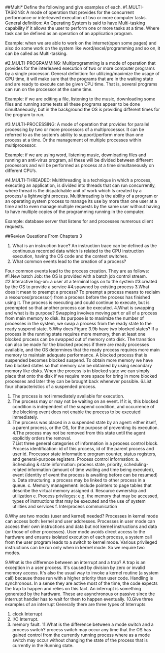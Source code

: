 ##Multi*
Define the following and give examples of each.
#1.MULTI-TASKING:
A mode of operation that provides for the concurrent performance or interleaved execution of two or more computer tasks.
General definition: An Operating System is said to have Multi-tasking capability if it allows the user to perform one or more tasks at a time. Where task can be defined as an operation of an application program.

Example: when we are able to work on the internet(open some pages) and also do some work on the system like word/excel/programming and so on, it can be called as Multi-tasking.

#2.MULTI-PROGRAMMING:
Multiprogramming is a mode of operation that provides for the interleaved execution of two or more computer programs by a single processor.
General definition: for utilizing/maximize the usage of CPU time, it will make sure that the programs that are in the waiting state and are ready to execute can be given CPU time. That is, several programs can run on the processor at the same time.

Example: if we are editing a file, listening to the music, downloading some files and running some tests all these programs appear to be done simultaneously, but in the background the OS is providing different times for the program to run.

#3.MULTI-PROCESSING:
A mode of operation that provides for parallel processing by two or more processors of a multiprocessor.
It can be referred to as the system’s ability to support/perform more than one process at a time.
Or the management of multiple processes within multiprocessor.

Example: if we are using word, listening music, downloading files and running an anti-virus program, all these will be divided between different processors and will be performed as process at a time simultaneously on different CPU’s.

#4.MULTI-THREADED:
Multithreading  is a technique in which a process, executing an application, is divided into threads that can run concurrently, where thread is the dispatchable unit of work which Is created by a process/ a lightweight process.
Multithreading is the ability of a program or an operating system process to manage its use by more than one user at a time and to even manage multiple requests by the same user without having to have multiple copies of the programming running in the computer.

Example: database server that listens for and processes numerous client requests.

##Review Questions From Chapters 3
1.	What is an instruction trace?
An instruction trace can be defined as the continuous recorded data which is related to the CPU instruction execution, having the OS code and the context switches.
2.	What common events lead to the creation of a process?

Four common events lead to the process creation. They are as follows:
#1.New batch Job: the OS is provided with a batch job control stream.
#2.Interactive log-on: a user at a terminal logs on to the system
#3.created by the OS to provide a service
#4.spawned by existing process
3.What does it mean to preempt a process?
    To preempt a process means to reclaim a resources(processor) from a process before the process has finished using it. The process is executing and could continue to execute, but is preempted so that another process can be executed.
4.What is swapping and what is its purpose?
    Swapping involves moving part or all of a process from main memory to disk. Its purpose is to maximize the number of processes in the system, we swap a process from the ready state to the ready suspend state.
5.Why does Figure 3.9b have two blocked states?
If a process in the running state requires more memory, then at least one blocked process can be swapped out of memory onto disk. The transition can also be made for the blocked process if there are ready processes available, and the OS determines that the ready process requires more main memory to maintain adequate performance.
A blocked process that is suspended becomes blocked suspend. To obtain more memory we have two blocked states so that memory can be obtained by using secondary memory like disks. When the process is in blocked state we can simply place that onto the disk if we require more space for bring in more blocked processes and later they can be brought back whenever possible.
6.List four characteristics of a suspended process.
  1. The process is not immediately available for execution. 
  2. The process may or may not be waiting on an event. If it is, this blocked condition is independent of the suspend condition, and occurrence of the blocking event does not enable the process to be executed immediately. 
  3. The process was placed in a suspended state by an agent: either itself, a parent process, or the OS, for the purpose of preventing its execution.   
4.The process may not be removed from this state until the agent explicitly orders the removal.  
7.List three general categories of information in a process control block.
	Process identification: id of this process, id of the parent process and user id. 
Processor state information: program counter, status registers, and general-purpose      registers. 
Process control information: 
a. Scheduling & state information: process state, priority, scheduling-related information (amount of time waiting and time being executed), event (identity of event the process is awaiting before can be resumed) 
b. Data structuring: a process may be linked to other process in a queue. 
c. Memory management: include pointers to page tables that describe the virtual memory assigned
 d. Resource ownership and utilization
 e. Process privileges: e.g. the memory that may be accessed, types of instructions that may be executed and the use of system utilities and services 
f. Interprocess communication

8.Why are two modes (user and kernel) needed?
	Processes in kernel mode can access both: kernel and user addresses. Processes in user mode can access their own instructions and data but not kernel instructions and data (or those of other processes).
User mode avoids direct access to the hardware and ensures isolated execution of each process, a system call from the user program leads to a switch to kernel mode. Various privileged instructions can be run only when in kernel mode. So we require two modes.

9.What is the difference between an interrupt and a trap?
A trap is an exception in a user process. It's caused by division by zero or invalid memory access. It's also the usual way to invoke a kernel routine (a system call) because those run with a higher priority than user code. Handling is synchronous. In a sense they are active most of the time, the code expects the trap to happen and relies on this fact.
An interrupt is something generated by the hardware. These are asynchronous or passive since the interrupt handler has to wait for them to happen eventually.
10.Give three examples of an interrupt
Generally there are three types of Interrupts 
1) clock Interrupt
2) I/O Interrupt.
3) memory fault.
11.What is the difference between a mode switch and a process switch?
  process switch may occur any time that the OS has gained control from the currently running process where as a mode switch may occur without changing the state of the process that is currently in the Running state.


















